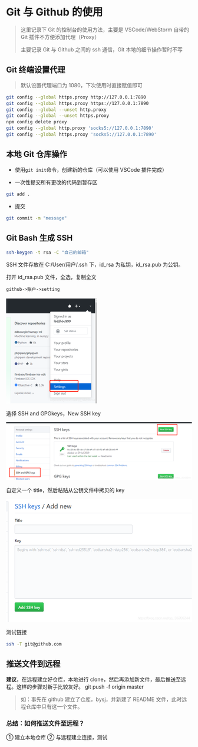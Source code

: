 # Git 与 Github 的使用

> 这里记录下 Git 的控制台的使用方法，主要是 VSCode/WebStorm 自带的 Git 插件不方便添加代理（Proxy）
>
> 主要记录 Git 与 Github 之间的 ssh 通信，Git 本地的细节操作暂时不写

## Git 终端设置代理

> 默认设置代理端口为 1080，下次使用时直接赋值即可

```bash
git config --global https.proxy http://127.0.0.1:7890
git config --global https.proxy https://127.0.0.1:7890
git config --global --unset http.proxy
git config --global --unset https.proxy
npm config delete proxy
git config --global http.proxy 'socks5://127.0.0.1:7890'
git config --global https.proxy 'socks5://127.0.0.1:7890'
```

## 本地 Git 仓库操作

- 使用`git init`命令，创建新的仓库（可以使用 VSCode 插件完成）

- 一次性提交所有更改的代码到暂存区

```bash
git add .
```

- 提交

```bash
git commit -m "message"
```

## Git Bash 生成 SSH

```bash
ssh-keygen -t rsa -C "自己的邮箱"
```

SSH 文件存放在 C:/User/用户/.ssh 下，id_rsa 为私钥，id_rsa.pub 为公钥。

打开 id_rsa.pub 文件，全选，复制全文

`github->账户->setting`

<img src="Git的使用.assets/2019073000180875.png" alt="在这里插入图片描述" style="zoom:50%;" />

选择 SSH and GPGkeys，New SSH key

![在这里插入图片描述](Git的使用.assets/20190730001839805.png)

自定义一个 title，然后粘贴从公钥文件中拷贝的 key

![在这里插入图片描述](Git的使用.assets/20190730001953753.png)

测试链接

```bash
ssh -T git@github.com
```

## 推送文件到远程

**建议**，在远程建立好仓库，本地进行 clone，然后再添加新文件，最后推送至远程。这样的步骤对新手比较友好。
git push -f origin master

> 如：事先在 github 建立了仓库，bysj，并新建了 README 文件，此时远程仓库中只有这一个文件。

### 总结：如何推送文件至远程？

① 建立本地仓库
② 与远程建立连接，测试

